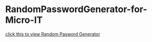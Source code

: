 # RandomPasswordGenerator-for-Micro-IT
[click this to view  Random Pasword Generator](https://geethamulagala.github.io/RandomPasswordGenerator-for-Micro-IT/)


